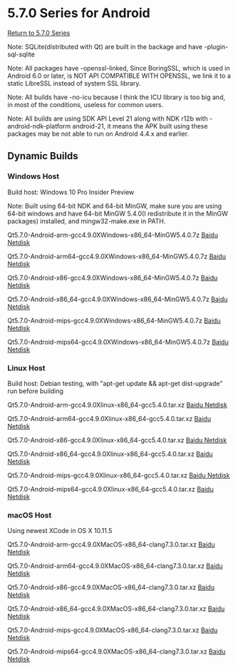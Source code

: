 # 5.7.0 Series for Android

[Return to 5.7.0 Series](5.7.0-series.md)

Note: SQLite(distributed with Qt) are built in the backage and have -plugin-sql-sqlite

Note: All packages have -openssl-linked, Since BoringSSL, which is used in Android 6.0 or later, is NOT API COMPATIBLE WITH OPENSSL, we link it to a static LibreSSL instead of system SSL library. 

Note: All builds have -no-icu because I think the ICU library is too big and, in most of the conditions, useless for common users.

Note: All builds are using SDK API Level 21 along with NDK r12b with -android-ndk-platform android-21, it means the APK built using these packages may be not able to run on Android 4.4.x and earlier.

## Dynamic Builds

### Windows Host

Build host: Windows 10 Pro Insider Preview

Note: Built using 64-bit NDK and 64-bit MinGW, make sure you are using 64-bit windows and have 64-bit MinGW 5.4.0(I redistribute it in the MinGW packages) installed, and mingw32-make.exe in PATH.

Qt5.7.0-Android-arm-gcc4.9.0XWindows-x86_64-MinGW5.4.0.7z [Baidu Netdisk](http://pan.baidu.com/s/1hrVFUa4)

Qt5.7.0-Android-arm64-gcc4.9.0XWindows-x86_64-MinGW5.4.0.7z [Baidu Netdisk](http://pan.baidu.com/s/1gfdP0lH)

Qt5.7.0-Android-x86-gcc4.9.0XWindows-x86_64-MinGW5.4.0.7z [Baidu Netdisk](http://pan.baidu.com/s/1eRMq76a)

Qt5.7.0-Android-x86_64-gcc4.9.0XWindows-x86_64-MinGW5.4.0.7z [Baidu Netdisk](http://pan.baidu.com/s/1eRH6ROe)

Qt5.7.0-Android-mips-gcc4.9.0XWindows-x86_64-MinGW5.4.0.7z [Baidu Netdisk](http://pan.baidu.com/s/1dEVgbVr)

Qt5.7.0-Android-mips64-gcc4.9.0XWindows-x86_64-MinGW5.4.0.7z [Baidu Netdisk](http://pan.baidu.com/s/1bpbpJL9)

### Linux Host

Build host: Debian testing, with "apt-get update && apt-get dist-upgrade" run before building

Qt5.7.0-Android-arm-gcc4.9.0Xlinux-x86_64-gcc5.4.0.tar.xz [Baidu Netdisk](http://pan.baidu.com/s/1pLfAYD1)

Qt5.7.0-Android-arm64-gcc4.9.0Xlinux-x86_64-gcc5.4.0.tar.xz [Baidu Netdisk](http://pan.baidu.com/s/1c16L5jM)

Qt5.7.0-Android-x86-gcc4.9.0Xlinux-x86_64-gcc5.4.0.tar.xz [Baidu Netdisk](http://pan.baidu.com/s/1eREOX9K)

Qt5.7.0-Android-x86_64-gcc4.9.0Xlinux-x86_64-gcc5.4.0.tar.xz [Baidu Netdisk](http://pan.baidu.com/s/1c1XjV48)

Qt5.7.0-Android-mips-gcc4.9.0Xlinux-x86_64-gcc5.4.0.tar.xz [Baidu Netdisk](http://pan.baidu.com/s/1jH7pprg)

Qt5.7.0-Android-mips64-gcc4.9.0Xlinux-x86_64-gcc5.4.0.tar.xz [Baidu Netdisk](http://pan.baidu.com/s/1i511TdV)

### macOS Host

Using newest XCode in OS X 10.11.5

Qt5.7.0-Android-arm-gcc4.9.0XMacOS-x86_64-clang7.3.0.tar.xz [Baidu Netdisk](http://pan.baidu.com/s/1sk8wTwp)

Qt5.7.0-Android-arm64-gcc4.9.0XMacOS-x86_64-clang7.3.0.tar.xz [Baidu Netdisk](http://pan.baidu.com/s/1eRF4UyQ)

Qt5.7.0-Android-x86-gcc4.9.0XMacOS-x86_64-clang7.3.0.tar.xz [Baidu Netdisk](http://pan.baidu.com/s/1dE2FJtZ)

Qt5.7.0-Android-x86_64-gcc4.9.0XMacOS-x86_64-clang7.3.0.tar.xz [Baidu Netdisk](http://pan.baidu.com/s/1i5uGueL)

Qt5.7.0-Android-mips-gcc4.9.0XMacOS-x86_64-clang7.3.0.tar.xz [Baidu Netdisk](http://pan.baidu.com/s/1hrPAnGS)

Qt5.7.0-Android-mips64-gcc4.9.0XMacOS-x86_64-clang7.3.0.tar.xz [Baidu Netdisk](http://pan.baidu.com/s/1hspsGqK)
